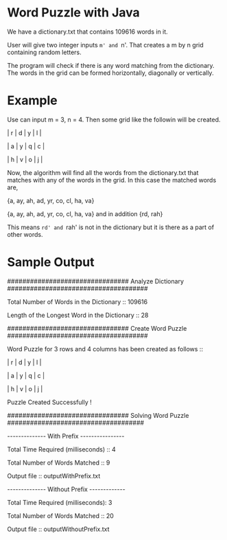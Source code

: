 # Word Puzzle with Java

We have a dictionary.txt that contains 109616 words in it.

User will give two integer inputs `m' and `n'. That creates a m by n grid containing random letters.

The program will check if there is any word matching from the dictionary. The words in the grid can be formed horizontally, diagonally or vertically.

# Example

Use can input m = 3, n = 4. Then some grid like the followin will be created.

| r | d | y | l |

| a | y | q | c | 

| h | v | o | j | 

Now, the algorithm will find all the words from the dictionary.txt that matches with any of the words in the grid. In this case the matched words are,

{a, ay, ah, ad, yr, co, cl, ha, va}

{a, ay, ah, ad, yr, co, cl, ha, va} and in addition {rd, rah}

This means `rd' and `rah' is not in the dictionary but it is there as a part of other words.


# Sample Output

################################ Analyze Dictionary #####################################

Total Number of Words in the Dictionary :: 109616

Length of the Longest Word in the Dictionary :: 28

################################ Create Word Puzzle #####################################

Word Puzzle for 3 rows and 4 columns has been created as follows :: 

| r | d | y | l |

| a | y | q | c | 

| h | v | o | j | 

Puzzle Created Successfully !

################################ Solving Word Puzzle ####################################

-------------- With Prefix ----------------

Total Time Required (milliseconds) :: 4

Total Number of Words Matched :: 9

Output file :: outputWithPrefix.txt

-------------- Without Prefix -------------

Total Time Required (milliseconds): 3

Total Number of Words Matched :: 20

Output file :: outputWithoutPrefix.txt

